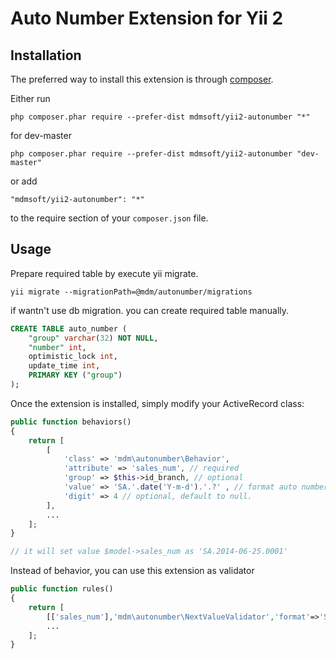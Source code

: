 Auto Number Extension for Yii 2
===============================

Installation
------------

The preferred way to install this extension is through [composer](http://getcomposer.org/download/).

Either run

```
php composer.phar require --prefer-dist mdmsoft/yii2-autonumber "*"
```
for dev-master
```
php composer.phar require --prefer-dist mdmsoft/yii2-autonumber "dev-master"
```

or add

```
"mdmsoft/yii2-autonumber": "*"
```

to the require section of your `composer.json` file.


Usage
-----

Prepare required table by execute yii migrate.
```
yii migrate --migrationPath=@mdm/autonumber/migrations
```
if wantn't use db migration. you can create required table manually.
```sql
CREATE TABLE auto_number (
    "group" varchar(32) NOT NULL,
    "number" int,
    optimistic_lock int,
    update_time int,
    PRIMARY KEY ("group")
);
```
Once the extension is installed, simply modify your ActiveRecord class:

```php
public function behaviors()
{
	return [
		[
			'class' => 'mdm\autonumber\Behavior',
			'attribute' => 'sales_num', // required
			'group' => $this->id_branch, // optional
			'value' => 'SA.'.date('Y-m-d').'.?' , // format auto number. '?' will be replaced with generated number
			'digit' => 4 // optional, default to null. 
		],
		...
	];
}

// it will set value $model->sales_num as 'SA.2014-06-25.0001'
```
Instead of behavior, you can use this extension as validator
```php
public function rules()
{
    return [
        [['sales_num'],'mdm\autonumber\NextValueValidator','format'=>'SA.'.date('Y-m-d').'.?'],
        ...
    ];
}
```